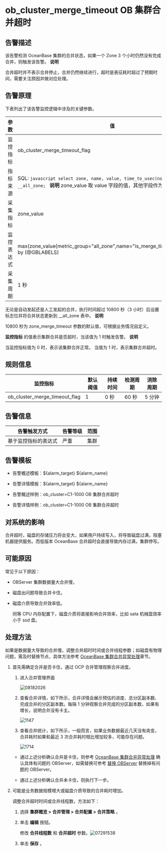 # ob_cluster_merge_timeout OB 集群合并超时

**告警描述**
-----------------------------

该告警检测 OceanBase 集群的合并状态，如果一个 Zone 3 个小时仍然没有完成合并，则触发该告警。
**说明**

合并超时并不表示合并停止，合并仍然继续进行，超时是表征耗时超过了预期时间，需要关注原因并做对应处理。

告警原理 
-------------------------

下表列出了该告警监控逻辑中涉及的关键参数。


|  参数   |                                                                                               值                                                                                                |
|-------|------------------------------------------------------------------------------------------------------------------------------------------------------------------------------------------------|
| 监控指标  | ob_cluster_merge_timeout_flag                                                                                                                                                                  |
| 指标来源  | SQL:  ```javascript select zone, name, value, time_to_usec(now()) from __all_zone; ```  **说明**  zone_value 取 value 字段的值，其他字段作为 LABELS。 |
| 采集指标  | zone_value                                                                                                                                                                                     |
| 监控表达式 | max(zone_value{metric_group="all_zone",name="is_merge_timeout",@LABELS}) by (@GBLABELS)                                                                                                        |
| 采集周期  | 1 秒                                                                                                                                                                                            |



无论是自动发起还是人工发起的合并，执行时间超过 10800 秒（3 小时）后设置标志位并将合并状态更新到 __all_zone 表中。
**说明**



10800 秒为 zone_merge_timeout 参数的默认值，可根据业务情况自定义。

**监控指标** 的值表示集群合并是否超时，当该值为 1 时触发告警。
**说明**



当监控指标值为 0 时，表示该集群合并正常。 当值为 1 时，表示集群合并超时。

**规则信息** 
-----------------------------



|             监控指标              | 默认阈值 | 持续时间 | 检测周期 | 消除周期 |
|-------------------------------|------|------|------|------|
| ob_cluster_merge_timeout_flag | 1    | 0 秒  | 60 秒 | 5 分钟 |



**告警信息** 
-----------------------------



|   告警触发方式   | 告警等级 | 范围 |
|------------|------|----|
| 基于监控指标的表达式 | 严重   | 集群 |



**告警模板** 
-----------------------------

* 告警概述模板：${alarm_target} ${alarm_name}

  

* 告警详情模板：${alarm_target} ${alarm_name}

  

* 告警概述样例：ob_cluster=C1-1000 OB 集群合并超时

  

* 告警详情样例：ob_cluster=C1-1000 OB 集群合并超时

  




**对系统的影响** 
-------------------------------

合并超时，磁盘的存储压力将会变大，如果用户持续写入，将导致磁盘过满，阻塞机器提供服务。而低版本 OceanBase 合并超时会直接导致内存过满，集群停写。

**可能原因** 
-----------------------------

常见于以下原因：

* OBServer 集群数据量大合并慢，

  

* 磁盘出问题导致合并卡住。

  

* 磁盘介质导致合并效率低。

  同等 CPU 内存配置下，磁盘介质将直接影响合并效率，比如 sata 机械盘效率小于 ssd 盘。
  




**处理方法** 
-----------------------------

如果是数据量大导致的合并慢，调整合并超时时间或合并线程参数；如磁盘有物理问题，需及时替换节点，具体方法参考 [OceanBase 集群合并异常处理](../../4.alarm-reference/4.alarm-appendix/3.handle-oceanbase-cluster-merge-exceptions.md)[](bik11z)章节。

1. 首先需确定合并是否卡住，通过 OCP 合并管理观察合并进度。

   1. 进入合并管理界面

      ![08182026](https://help-static-aliyun-doc.aliyuncs.com/assets/img/zh-CN/6569829261/p307021.png)
      
   
   2. 查看合并详情，如下所示，合并详情会展示预估的进度、总分区副本数、完成合并的分区副本数。每隔 1 分钟观察合并完成的分区副本数，如果有增长，说明合并没有卡主。

      ![1147](https://help-static-aliyun-doc.aliyuncs.com/assets/img/zh-CN/5140187361/p358634.png)
      
   
   3. 查看合并统计，如下所示，一般而言，如果业务数据最近几天没有突变，合并耗时如果和最近 3 次合并耗时相比增加较多，可能存在问题。

      ![1714](https://help-static-aliyun-doc.aliyuncs.com/assets/img/zh-CN/6140187361/p358636.png)
      
   

   
   * 通过上述分析确认合并是卡住，则参考 [OceanBase 集群合并异常处理](../../4.alarm-reference/4.alarm-appendix/3.handle-oceanbase-cluster-merge-exceptions.md)[](bik11z) 确认具体有问题的 OBServer，如需替换可参考 [替换 OBServer](../../3.ob-cloud-platform/4.manage-clusters/3.basic-operations/8.manage-the-observer-cluster/7.cluster-replace-observer.md) 替换掉有问题的 OBServer。

     
   
   * 通过上述分析确认合并未卡住，则执行下一步。

     
   

   

2. 可能是业务数据规模增大或磁盘介质导致的合并耗时增加。

   调整合并超时时间或合并线程数，方法如下：
   1. 选择 **集群概览 \> 合并管理 \> 合并配置 \> 合并策略** 。

      
   
   2. 单击 **编辑** 按钮。

      修改 **合并线程数** 和 **合并超时** 参数。![07291538](https://help-static-aliyun-doc.aliyuncs.com/assets/img/zh-CN/8052019261/p299590.png)
      
   
   3. 单击 **保存** 。

      
   

   




